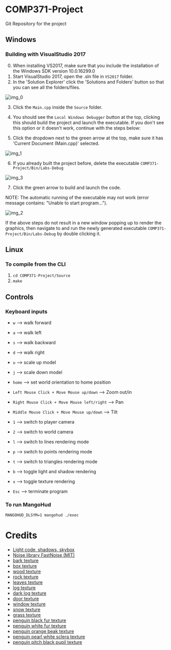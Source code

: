 # COMP371-Project
Git Repository for the project

## Windows

### Building with VisualStudio 2017

0. When installing VS2017, make sure that you include the installation of the Windows SDK version 10.0.16299.0
1. Start VisualStudio 2017, open the .sln file in `VS2017` folder.
2. In the 'Solution Explorer' click the 'Solutions and Folders' button so that you can see all the folders/files.

![img_0](https://i.imgur.com/aBwSKr0.png)

3. Click the `Main.cpp` inside the `Source` folder.

4. You should see the `Local Windows Debugger` button at the top, clicking this should build the project and launch the executable. If you don't see this option or it doesn't work, continue with the steps below:

5. Click the dropdown next to the green arrow at the top, make sure it has 'Current Document (Main.cpp)' selected.

![img_1](https://i.imgur.com/85hzUmy_d.webp?maxwidth=728&fidelity=grand)

6. If you already built the project before, delete the executable `COMP371-Project/Bin/Labs-Debug`

![img_3](https://i.imgur.com/n0xEreA_d.webp?maxwidth=728&fidelity=grand)

7. Click the green arrow to build and launch the code.

NOTE: The automatic running of the executable may not work (error message contains: "Unable to start program...").

![img_2](https://i.imgur.com/W1ytNYT_d.webp?maxwidth=728&fidelity=grand)

If the above steps do not result in a new window popping up to render the graphics, then navigate to and run the newly generated executable `COMP371-Project/Bin/Labs-Debug` by double clicking it.

## Linux

### To compile from the CLI

1. `cd COMP371-Project/Source`
2. `make`

## Controls

### Keyboard inputs

- `w` --> walk forward
- `a` --> walk left
- `s` --> walk backward
- `d` --> walk right

- `u` --> scale up model
- `j` --> scale down model

- `home` --> set world orientation to home position

- `Left Mouse Click + Move Mouse up/down` --> Zoom out/in
- `Right Mouse Click + Move Mouse left/right` --> Pan
- `Middle Mouse Click + Move Mouse up/down` --> Tilt

- `1` --> switch to player camera
- `2` --> switch to world camera

- `l` --> switch to lines rendering mode
- `p` --> switch to points rendering mode
- `t` --> switch to triangles rendering mode

- `b` --> toggle light and shadow rendering
- `x` --> toggle texture rendering

- `Esc` --> terminate program

### To run MangoHud
`MANGOHUD_DLSYM=1 mangohud ./exec`

# Credits
- [Light code, shadows, skybox](https://learnopengl.com)
- [Noise library FastNoise (MIT)](https://github.com/Auburn/FastNoise)
- [bark texture](https://forums.rpgmakerweb.com/data/avatars/o/106/106252.jpg?1499807823)
- [box texture](https://www.deviantart.com/dactilardesign/art/Crate-generator-342135330)
- [wood texture](https://wallpapersafari.com/w/rgL7NY)
- [rock texture](http://textures101.com/view/439/next/Rock/Rock_Seamless)
- [leaves texture](https://www.lanrentuku.com/bg/a/green_4.html)
- [log texture](https://www.wildtextures.com/free-textures/wood/log-cabin-wall-texture/)
- [dark log texture](https://www.dreamstime.com/stock-photo-old-wooded-wall-fragment-logs-background-image77358585)
- [door texture](http://spiralgraphics.biz/packs/building_cottage/index.htm?1)
- [window texture](http://spiralgraphics.biz/packs/building_cottage/index.htm?4#anchor)
- [snow texture](https://www.deviantart.com/aniuk-storage/art/Snow-14-417975512)
- [grass texture](https://www.pinterest.ca/pin/277464027026735524/)
- [penguin black fur texture](https://i.pinimg.com/originals/76/cb/5b/76cb5b3cfc95a253b5da5095b3ea85e9.jpg)
- [penguin white fur texture](https://www.pinterest.ca/pin/827395762770844717/)
- [penguin orange beak texture](http://blackbirdsycamore.com/wp-content/uploads/2011/09/Hall-Paint.jpg)
- [penguin pearl white sclera texture](https://www.realmilkpaint.com/wp-content/uploads/Pearl_Edited_2018.jpg)
- [penguin pitch black pupil texture](https://lh3.googleusercontent.com/WQG2R-GsWuaGHlpSaZTzZhmD2iXJfl-9dI06G9W7nDKiojV4Tgy7uBeMWBg5zlLcN4eSbwgBCuQR3bpa8hf-=s400)


